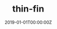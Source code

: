 ---
title: "thin-fin"  # Add a page title.
summary: "thin-fin"  # Add a page description.
date: "2019-01-01T00:00:00Z"  # Add today's date.
type: "widget_page"  # Page type is a Widget Page
---